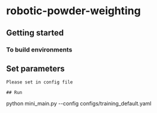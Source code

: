 # robotic-powder-weighting

## Getting started

### To build environments


## Set parameters
```
Please set in config file
```

```
## Run
```
python mini_main.py --config configs/training_default.yaml
```



